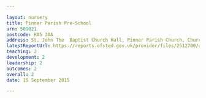```yaml
---

layout: nursery
title: Pinner Parish Pre-School
urn: 509021
postcode: HA5 3AA
address: St. John The  Baptist Church Hall, Pinner Parish Church, Church Lane, Pinner, Middlesex, HA5 3AA
latestReportUrl: https://reports.ofsted.gov.uk/provider/files/2512700/urn/509021.pdf
teaching: 2
development: 2
leadership: 2
outcomes: 2
overall: 2
date: 15 September 2015

---
```

